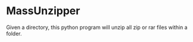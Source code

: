 # MassUnzipper
Given a directory, this python program will unzip all zip or rar files within a folder. 
